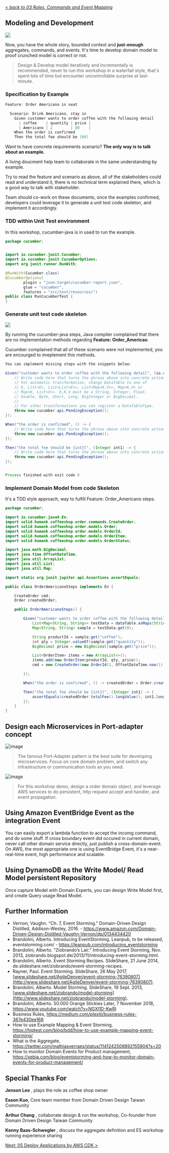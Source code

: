 _[< back to 03 Roles, Commands and Event Mapping](../03-roles-commands-events-mapping/README.md)_

## Modeling and Development

![](../img/coffeeshop-ddd-subdomains.jpg)

Now, you have the whole story, bounded context and **just-enough** aggregates, commands, and events. It's time to develop domain model to proof crunched model is correct or not.

> Design & Develop model iteratively and incrementally is recommended, never to run this workshop in a waterfall style, that's spent lots of time but encounter uncontrollable surprise at last-minute.

### Specification by Example

```java
Feature: Order Americano in seat

  Scenario: Drink Americano, stay in
    Given customer wants to order coffee with the following detail
      | coffee    | quantity | price |
      | Americano | 2        | 80    |
    When the order is confirmed
    Then the total fee should be 160l


```

Want to have concrete requirements scenario? **The only way is to talk about an example.**

A living doucment help team to collaborate in the same understanding by example.

Try to read the feature and scenario as above, all of the stakeholders could read and understand it, there is no technical term explained there, which is a good way to talk with stakeholder.

Team should co-work on these documents, once the examples confirmed, developers could leverage it to generate a unit test code skeleton, and implement it accordingly.



### TDD within Unit Test environment

In this workshop, cucumber-java is in used to run the example.

```java
package cucumber;


import io.cucumber.junit.Cucumber;
import io.cucumber.junit.CucumberOptions;
import org.junit.runner.RunWith;

@RunWith(Cucumber.class)
@CucumberOptions(
        plugin = "json:target/cucumber-report.json",
        glue = "cucumber",
        features = "src/test/resources/")
public class RunCucumberTest {
}

```



### Generate unit test code skeleton

![](../img/run-cucumber-steps.png)



By running the cucumber-java steps, Java compiler complained that there are no implementation methods regarding **Feature: Order_Americao**.

Cucumber complained that all of these scenario were not implemented, you are encourged to imeplement this methods.

```java
You can implement missing steps with the snippets below:

Given("customer wants to order coffee with the following detail", (io.cucumber.datatable.DataTable dataTable) -> {
    // Write code here that turns the phrase above into concrete actions
    // For automatic transformation, change DataTable to one of
    // E, List<E>, List<List<E>>, List<Map<K,V>>, Map<K,V> or
    // Map<K, List<V>>. E,K,V must be a String, Integer, Float,
    // Double, Byte, Short, Long, BigInteger or BigDecimal.
    //
    // For other transformations you can register a DataTableType.
    throw new cucumber.api.PendingException();
});

When("the order is confirmed", () -> {
    // Write code here that turns the phrase above into concrete actions
    throw new cucumber.api.PendingException();
});

Then("the total fee should be {int}l", (Integer int1) -> {
    // Write code here that turns the phrase above into concrete actions
    throw new cucumber.api.PendingException();
});


Process finished with exit code 0

```



### Implement Domain Model from code Skeleton

It's a TDD style approach, way to fulfill Feature: Order_Americano steps.

```java
package cucumber;

import io.cucumber.java8.En;
import solid.humank.coffeeshop.order.commands.CreateOrder;
import solid.humank.coffeeshop.order.models.Order;
import solid.humank.coffeeshop.order.models.OrderId;
import solid.humank.coffeeshop.order.models.OrderItem;
import solid.humank.coffeeshop.order.models.OrderStatus;

import java.math.BigDecimal;
import java.time.OffsetDateTime;
import java.util.ArrayList;
import java.util.List;
import java.util.Map;

import static org.junit.jupiter.api.Assertions.assertEquals;

public class OrderAmericanoSteps implements En {

    CreateOrder cmd;
    Order createdOrder;

    public OrderAmericanoSteps() {

        Given("customer wants to order coffee with the following detail", (io.cucumber.datatable.DataTable dataTable) -> {
            List<Map<String, String>> testData = dataTable.asMaps(String.class, String.class);
            Map<String, String> sample = testData.get(0);

            String productId = sample.get("coffee");
            int qty = Integer.valueOf(sample.get("quantity"));
            BigDecimal price = new BigDecimal(sample.get("price"));

            List<OrderItem> items = new ArrayList<>();
            items.add(new OrderItem(productId, qty, price));
            cmd = new CreateOrder(new OrderId(1, OffsetDateTime.now()), "0", OrderStatus.INITIAL, items);

        });

        When("the order is confirmed", () -> createdOrder = Order.create(cmd));

        Then("the total fee should be {int}l", (Integer int1) -> {
            assertEquals(createdOrder.totalFee().longValue(), int1.longValue());
        });
    }
}


```

## Design each Microservices in Port-adapter concept

![image](../img/implementation.png)

> The famous Port-Adapter pattern is the best suite for developing microservices. Focus on core domain problem, and switch any infrastructure or communication tools as you need.

![image](../img/orderdomain.png)

> For this workshop demo, design a order domain object, and leverage AWS services to do persistent, http request accept and handler, and event propagation.

## Using Amazon EventBridge Event as the integration Event

You can easily export a lambda function to accept the incomg command, and do some stuff.
If cross boundary event did occured in current domain, never call other domain service directly, just publish a cross-domain-event. On AWS, the most appropriate one is using EventBridge Event, it's a near-real-time event, high performance and scalable.

## Using DynamoDB as the Write Model/ Read Model persistent Repository

Once capture Model with Domain Experts, you can design Write Model first, and create Query usage Read Model.


## Further Information

- Vernon, Vaughn. “Ch. 7, Event Storming.” Domain-Driven Design Distilled, Addison-Wesley, 2016. - https://www.amazon.com/Domain-Driven-Design-Distilled-Vaughn-Vernon/dp/0134434420
- Brandolini, Alberto. Introducing EventStorming. Leanpub, to be released, eventstorming.com/ - https://leanpub.com/introducing_eventstorming
- Brandolini, Alberto. “Ziobrando’s Lair.” Introducing Event Storming, Nov. 2013, ziobrando.blogspot.de/2013/11/introducing-event-storming.html.
- Brandolini, Alberto. Event Storming Recipes. SlideShare, 21 June 2014, de.slideshare.net/ziobrando/event-storming-recipes.
- Rayner, Paul. Event Storming. SlideShare, 26 May 2017, [www.slideshare.net/AgileDenver/event-storming-76390807](http://www.slideshare.net/AgileDenver/event-storming-76390807).
- Brandolini, Alberto. Model Storming. SlideShare, 19 Sept. 2013, [www.slideshare.net/ziobrando/model-storming](http://www.slideshare.net/ziobrando/model-storming).
- Brandolini, Alberto. 50.000 Orange Stickies Later, 7 November 2018, https://www.youtube.com/watch?v=NGXl1D-KwRI
- Business Rules, https://medium.com/plexiti/business-rules-367e430ee168
- How to use Example Mapping & Event Storming, https://hiptest.com/blog/bdd/how-to-use-example-mapping-event-storming/
- What is the Aggregate, https://twitter.com/mathiasverraes/status/1141242508892155904?s=20
- How to monitor Domain Events for Product management, https://xebia.com/blog/eventstorming-and-how-to-monitor-domain-events-for-product-management/



## Special Thanks For

**Jenson Lee** , plays the role as coffee shop owner

**Eason Kuo**, Core team member from Domain Driven Design Taiwan Community

**Arthur Chang** , collaborate design & run the workshop, Co-founder from Domain Driven Design Taiwan Community

**Kenny Baas-Schwegler** , discuss the aggregate definition and ES workshop running experience sharing

[Next: 05 Deploy Applications by AWS CDK >](../05-deploy-applications-by-cdk/README.md)

